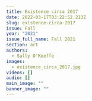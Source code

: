 ```yaml
---
title: Existence circa 2017
date: 2022-03-17T03:22:52.213Z
slug: existence-circa-2017
issue: Fall
year: "2021"
issue_full_name: Fall 2021
section: art
authors:
  - Sally O'Keeffe
images:
  - existence_circa_2017.jpg
videos: []
audio: []
main_image: ""
banner_image: ""
---
```

 